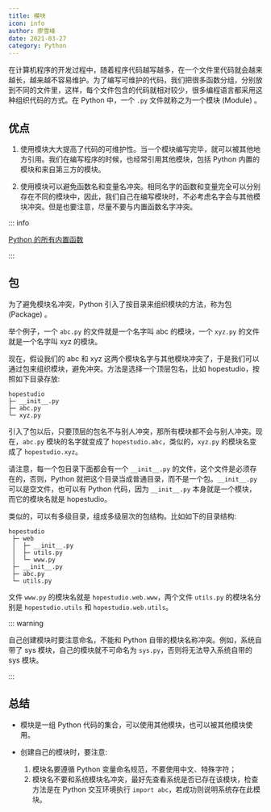 ```yaml
---
title: 模块
icon: info
author: 廖雪峰
date: 2021-03-27
category: Python
---
```


在计算机程序的开发过程中，随着程序代码越写越多，在一个文件里代码就会越来越长，越来越不容易维护。为了编写可维护的代码，我们把很多函数分组，分别放到不同的文件里，这样，每个文件包含的代码就相对较少，很多编程语言都采用这种组织代码的方式。在 Python 中，一个 `.py` 文件就称之为一个模块 (Module) 。

<!-- more -->

## 优点

1. 使用模块大大提高了代码的可维护性。当一个模块编写完毕，就可以被其他地方引用。我们在编写程序的时候，也经常引用其他模块，包括 Python 内置的模块和来自第三方的模块。

1. 使用模块可以避免函数名和变量名冲突。相同名字的函数和变量完全可以分别存在不同的模块中，因此，我们自己在编写模块时，不必考虑名字会与其他模块冲突。但是也要注意，尽量不要与内置函数名字冲突。

::: info

[Python 的所有内置函数](http://docs.python.org/3/library/functions.html)

:::

## 包

为了避免模块名冲突，Python 引入了按目录来组织模块的方法，称为包 (Package) 。

举个例子，一个 `abc.py` 的文件就是一个名字叫 abc 的模块，一个 `xyz.py` 的文件就是一个名字叫 xyz 的模块。

现在，假设我们的 abc 和 xyz 这两个模块名字与其他模块冲突了，于是我们可以通过包来组织模块，避免冲突。方法是选择一个顶层包名，比如 hopestudio，按照如下目录存放:

```
hopestudio
├─ __init__.py
├─ abc.py
└─ xyz.py
```

引入了包以后，只要顶层的包名不与别人冲突，那所有模块都不会与别人冲突。现在，`abc.py` 模块的名字就变成了 `hopestudio.abc`，类似的，`xyz.py` 的模块名变成了 `hopestudio.xyz`。

请注意，每一个包目录下面都会有一个 `__init__.py` 的文件，这个文件是必须存在的，否则，Python 就把这个目录当成普通目录，而不是一个包。`__init__.py`可以是空文件，也可以有 Python 代码，因为 `__init__.py` 本身就是一个模块，而它的模块名就是 hopestudio。

类似的，可以有多级目录，组成多级层次的包结构。比如如下的目录结构:

```
hopestudio
 ├─ web
 │  ├─ __init__.py
 │  ├─ utils.py
 │  └─ www.py
 ├─ __init__.py
 ├─ abc.py
 └─ utils.py
```

文件 `www.py` 的模块名就是 `hopestudio.web.www`，两个文件 `utils.py` 的模块名分别是 `hopestudio.utils` 和 `hopestudio.web.utils`。

::: warning

自己创建模块时要注意命名，不能和 Python 自带的模块名称冲突。例如，系统自带了 sys 模块，自己的模块就不可命名为 `sys.py`，否则将无法导入系统自带的 sys 模块。

:::

## 总结

- 模块是一组 Python 代码的集合，可以使用其他模块，也可以被其他模块使用。

- 创建自己的模块时，要注意:

  1. 模块名要遵循 Python 变量命名规范，不要使用中文、特殊字符；
  2. 模块名不要和系统模块名冲突，最好先查看系统是否已存在该模块，检查方法是在 Python 交互环境执行 `import abc`，若成功则说明系统存在此模块。
